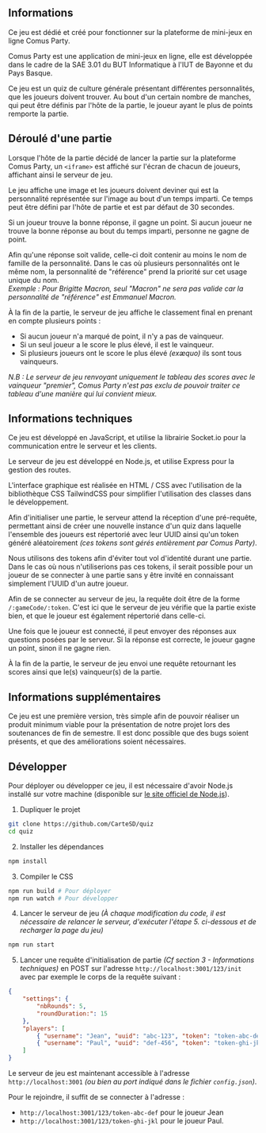 ## Informations
Ce jeu est dédié et créé pour fonctionner sur la plateforme de mini-jeux en ligne Comus Party.  

Comus Party est une application de mini-jeux en ligne, elle est développée dans le cadre de la SAE 3.01 du BUT Informatique à l'IUT de Bayonne et du Pays Basque.

Ce jeu est un quiz de culture générale présentant différentes personnalités, que les joueurs doivent trouver. Au bout d'un certain nombre de manches, qui peut être définis par l'hôte de la partie, le joueur ayant le plus de points remporte la partie.

## Déroulé d'une partie
Lorsque l'hôte de la partie décidé de lancer la partie sur la plateforme Comus Party, un `<iframe>` est affiché sur l'écran de chacun de joueurs, affichant ainsi le serveur de jeu.

Le jeu affiche une image et les joueurs doivent deviner qui est la personnalité représentée sur l'image au bout d'un temps imparti. Ce temps peut être défini par l'hôte de partie et est par défaut de 30 secondes.

Si un joueur trouve la bonne réponse, il gagne un point. Si aucun joueur ne trouve la bonne réponse au bout du temps imparti, personne ne gagne de point.

Afin qu'une réponse soit valide, celle-ci doit contenir au moins le nom de famille de la personnalité. Dans le cas où plusieurs personnalités ont le même nom, la personnalité de "référence" prend la priorité sur cet usage unique du nom.  
*Exemple : Pour Brigitte Macron, seul "Macron" ne sera pas valide car la personnalité de "référence" est Emmanuel Macron.*

À la fin de la partie, le serveur de jeu affiche le classement final en prenant en compte plusieurs points :
- Si aucun joueur n'a marqué de point, il n'y a pas de vainqueur.
- Si un seul joueur a le score le plus élevé, il est le vainqueur.
- Si plusieurs joueurs ont le score le plus élevé *(exæquo)* ils sont tous vainqueurs.

*N.B : Le serveur de jeu renvoyant uniquement le tableau des scores avec le vainqueur "premier", Comus Party n'est pas exclu de pouvoir traiter ce tableau d'une manière qui lui convient mieux.*

## Informations techniques
Ce jeu est développé en JavaScript, et utilise la librairie Socket.io pour la communication entre le serveur et les clients.

Le serveur de jeu est développé en Node.js, et utilise Express pour la gestion des routes.

L'interface graphique est réalisée en HTML / CSS avec l'utilisation de la bibliothèque CSS TailwindCSS pour simplifier l'utilisation des classes dans le développement.

Afin d'initialiser une partie, le serveur attend la réception d'une pré-requête, permettant ainsi de créer une nouvelle instance d'un quiz dans laquelle l'ensemble des joueurs est répertorié avec leur UUID ainsi qu'un token généré aléatoirement *(ces tokens sont gérés entièrement par Comus Party)*.

Nous utilisons des tokens afin d'éviter tout vol d'identité durant une partie. Dans le cas où nous n'utiliserions pas ces tokens, il serait possible pour un joueur de se connecter à une partie sans y être invité en connaissant simplement l'UUID d'un autre joueur.

Afin de se connecter au serveur de jeu, la requête doit être de la forme `/:gameCode/:token`. C'est ici que le serveur de jeu vérifie que la partie existe bien, et que le joueur est également répertorié dans celle-ci.

Une fois que le joueur est connecté, il peut envoyer des réponses aux questions posées par le serveur. Si la réponse est correcte, le joueur gagne un point, sinon il ne gagne rien.

À la fin de la partie, le serveur de jeu envoi une requête retournant les scores ainsi que le(s) vainqueur(s) de la partie.

## Informations supplémentaires
Ce jeu est une première version, très simple afin de pouvoir réaliser un produit minimum viable pour la présentation de notre projet lors des soutenances de fin de semestre. Il est donc possible que des bugs soient présents, et que des améliorations soient nécessaires.

## Développer
Pour déployer ou développer ce jeu, il est nécessaire d'avoir Node.js installé sur votre machine (disponible sur [le site officiel de Node.js](https://nodejs.org/)).

1. Dupliquer le projet
```bash
git clone https://github.com/CarteSD/quiz
cd quiz
```

2. Installer les dépendances
```bash
npm install
```

3. Compiler le CSS
```bash
npm run build # Pour déployer
npm run watch # Pour développer
```

4. Lancer le serveur de jeu *(À chaque modification du code, il est nécessaire de relancer le serveur, d'exécuter l'étape 5. ci-dessous et de recharger la page du jeu)*
```bash
npm run start
```

5. Lancer une requête d'initialisation de partie *(Cf section 3 - Informations techniques)* en POST sur l'adresse `http://localhost:3001/123/init` avec par exemple le corps de la requête suivant :
```json
{
    "settings": {
        "nbRounds": 5,
        "roundDuration:": 15
    },
    "players": [
        { "username": "Jean", "uuid": "abc-123", "token": "token-abc-def" },
        { "username": "Paul", "uuid": "def-456", "token": "token-ghi-jkl" }
    ]
}
```

Le serveur de jeu est maintenant accessible à l'adresse `http://localhost:3001` *(ou bien au port indiqué dans le fichier `config.json`)*.

Pour le rejoindre, il suffit de se connecter à l'adresse :  
- `http://localhost:3001/123/token-abc-def` pour le joueur Jean
- `http://localhost:3001/123/token-ghi-jkl` pour le joueur Paul.